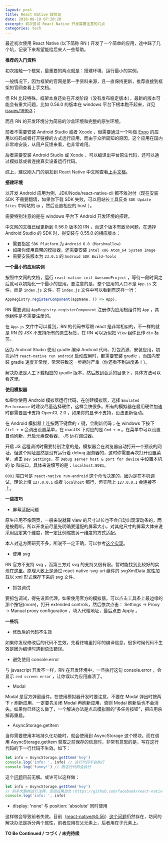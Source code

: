 ```yaml
---
layout: post
title: React Native 踩坑记
date: 2018-08-18 07:20:28
excerpt: 初次尝试 React Native 开发需要注意的几点
categories: tech
---
```


最近初次使用 React Native (以下简称 RN ) 开发了一个简单的应用，途中踩了几个坑，记录下来希望能给后来人一些帮助。

**推荐的入门资料**

初次接触一个框架，最重要的两点就是：搭建环境、运行最小的实例。

一般情况下，因为框架的官网是第一手资料来源，且一直保持更新，推荐直接到框架的官网查看上手文档。

但 RN 比较特殊，框架本身还处在开发阶段（没有发布稳定版本），最新的版本可能会有重大问题，比如 0.56.0 的版本在 windows 平台下根本跑不起来，详见 [issues/19953](https://github.com/facebook/react-native/issues/19953)；

而且 RN 的开发环境分为简易的沙盒环境和完整的原生环境。

前者不需要安装 Android Studio 或者 Xcode ，但需要通过一个叫做 [Expo](https://expo.io) 的应用以扫码或者打开链接的方式运行应用，而由于众所周知的原因，这个应用在国内非常难安装，从用户反馈来看，也非常难用。

后者需要安装 Android Studio 或 Xcode ，可以编译出平台原生代码，还可以通过模拟器或者连接真实设备运行代码。

综上，建议刚入门的朋友到 React Native 中文网查看[上手文档](https://reactnative.cn/docs/getting-started.html)。

**搭建环境**

以开发 Android 应用为例，JDK/Node/react-native-cli 都不难对付（现在安装 SDK 不需要翻墙，如果你下载 SDK 失败，可以用站长工具反查 `SDK Update Sites` 中网站的 ip ，然后设置相应的 host ）。

需要特别注意的是在 windows 平台下 Android 开发环境的搭建。

中文网的文档已经更新到 0.56.0 版本的 RN ，而这个版本有致命问题，在选择 Android Studio 的 SDK 时，得安装与 0.55.0 的相应版本：

- 需要指定 `SDK Platform` 为 `Android 6.0 (Marshmallow)`
- 如果你使用自带的模拟器，还需要安装 `Intel x86 Atom_64 System Image`
- 需要安装版本为 `23.0.1` 的 `Android SDK Build-Tools`

**一个最小的应用实例**

按照中文网的文档，运行 `react-native init AwesomeProject` ，等待一段时间之后就可以初始化一个最小的应用。要注意的是，整个应用的入口不是 `App.js` 文件，而是 `index.js` 文件，在 `index.js` 文件中可以看到有这样一行：

```javascript
AppRegistry.registerComponent(appName, () => App);
```

RN 需要调用 `AppRegistry.registerComponent` 注册作为应用根组件的 `App` ，其他组件是不需要注册的。

在 `App.js` 文件中可以看到，RN 的代码书写跟 react 是非常相似的，不一样的就是 RN 的 JSX 不支持所有的原生标签，在 RN 可以近似把 `View` 组件比作 `div` 标签。

因为 Android Studio 使用 gradle 编译 Android 代码、打包资源、安装应用，初次运行 `react-native run android` 启动应用时，都需要安装 gradle ，而国内安装 gradle 速度非常慢，常常导致这一步耗时严重（你还看不到进度条！）。

解决办法是人工下载相应的 gradle 版本，然后放到合适的目录下，具体方法可以看[这里](https://blog.csdn.net/lxmy2012/article/details/72869397)。

**使用模拟器**

如果你使用 Android 模拟器运行代码，在创建模拟器，选择 `Emulated Performance` 时建议尽量选择硬件，这样会快很多。所有的模拟器在启用硬件加速时都需要显卡支持 OpenGL 2.0 ，如果你的显卡不支持，设法更新驱动。

在 Android 模拟器上连按两下键盘的 `r` 键，会刷新代码；在 windows 下按下 `Ctrl + m` 会调出设置菜单，在 macOS 下对应的是 `Cmd + m` 。在菜单中可以设置 自动刷新、开启元素查看器、 JS 远程调试器。

开启 JS 远程调试时需要特别注意的是，模拟器会在浏览器自动打开一个预设的网址，但这个网址显然是没有运行着 debug 服务器的，这时你需要再次打开设置菜单，点击 `Dev Settings`，在 `Debug server host & port for device` 中设置本机的 ip 和端口，具体来说填写的是：`localhost:8081`。

`8081` 端口号是 `react-native run-android` 这个命令决定的，因为是在本机调试，理论上填 `127.0.0.1` 或者 `localhost` 都行，但实际上 `127.0.0.1` 会连接不上。

**一些技巧**

- 屏幕适配问题

原生应用不像网页，一般来说就算 view 的尺寸过长也不会自动出现滚动条的，而是被截断。所以开发前尽量先明确要适配的屏幕大小，对其他尺寸的屏幕大体来说采用固定某个维度，按一定比例缩放另一维度的方式适配。

本人对这方面研究不多，所说不一定正确，可以参考[这个实现](https://github.com/TerranTian/rn_resolution)。

- 使用 svg

RN 官方不支持 svg ，而第三方对 svg 的支持又很有限。暂时能找到比较好的实现在[这里](https://www.jianshu.com/p/7db2bc62c5ed)。原理大致上是通过 react-native-svg-uri 组件的 svgXmlData 属性加载以 xml 形式保存下来的 svg 文件。

- 抓包调试

要抓包调试，得先设置代理。如果使用官方的模拟器，可以点击工具条上最边缘的那个按钮(more)，打开 extended controls，然后依次点击： Settings -> Proxy -> Manual proxy configuration ，填入代理地址，最后点击 Apply 。

**一些坑**

- 修改后的代码不生效

如果你发现修改后的代码不生效，先看终端里打印的编译信息，很多时候代码不生效是因为编译时遇到语法错误。

- 避免使用 console.error

与 javascript 开发不一样，RN 在开发环境中，一旦执行这句 console.error ，会显示 `red screen error` ，让你误以为应用崩溃了。

- Modal

Modal 是官方弹窗组件。在使用模拟器开发时要注意，不要在 Modal 弹出时按两下 `r` 刷新应用，一定要先关闭 Modal 再刷新应用，否则 Modal 刷新后也不会消失。如果你已经这么做了，一个解决办法是点击模拟器的“多任务按钮”，把应用杀掉再重启。

- AsyncStorage.getItem

当你需要使用本地持久化功能时，就会使用到 AsyncStorage 这个模块。而在调用  AsyncStorage.getItem 获取之前保存的信息时，非常有意思的是，写在这行代码的下一行代码不生效。如下：

```javascript
let info = AsyncStorage.getItem('key')
console.log('info: ', info) // 这行代码不会执行
console.log('funny!') // 而这行代码会执行
```

这个[问题](https://github.com/facebook/react-native/issues/18372)目前无解。或许可以这样做：

```javascript
let info = AsyncStorage.getItem('key')
// 别手欠删掉这行注释，否则后果自负！https://github.com/facebook/react-native/issues/18372
console.log('info: ', info)
```

- display: 'none' 与 position: 'absolute' 同时使用

这样做会导致前者失效。目前（react-native@0.56）[这个问题](https://github.com/facebook/react-native/issues/18415)仍然存在，坊间的解决办法是拆分两个属性，前者应用在父元素上，后者用在子元素上。



**TO Be Continued / つづく / 未完待续**